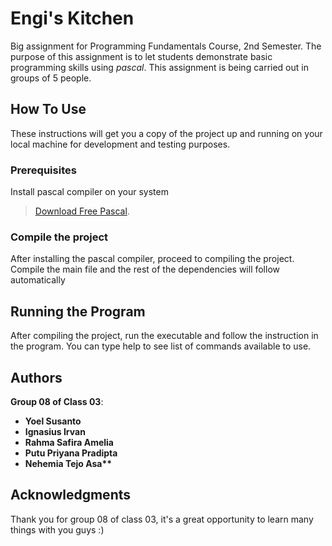 # Engi's Kitchen
Big assignment for Programming Fundamentals Course, 2nd Semester. The purpose of this assignment is to let students demonstrate basic programming skills using *pascal*. This assignment is being carried out in groups of 5 people.

## How To Use
These instructions will get you a copy of the project up and running on your local machine for development and testing purposes.
### Prerequisites
Install pascal compiler on your system

>[Download Free Pascal](https://www.freepascal.org/).

### Compile the project
After installing the pascal compiler, proceed to compiling the project. Compile the main file and the rest of the dependencies will follow automatically

## Running the Program
After compiling the project, run the executable and follow the instruction in the program. You can type help to see list of commands available to use.

## Authors
__Group 08 of Class 03__:

* __Yoel Susanto__
* __Ignasius Irvan__
* __Rahma Safira Amelia__
* __Putu Priyana Pradipta__
* __Nehemia Tejo Asa**__

## Acknowledgments
Thank you for group 08 of class 03, it's a great opportunity to learn many things with you guys :)
